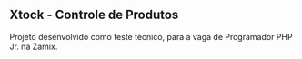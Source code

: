 ## Xtock - Controle de Produtos ##
<p>Projeto desenvolvido como teste técnico, para a vaga de Programador PHP Jr. na Zamix.</p>
